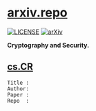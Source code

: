 # [arxiv.repo](https://github.com/Mainvooid/arxiv.repo)

[![LICENSE](https://img.shields.io/badge/license-Anti%20996-blue.svg)](https://github.com/996icu/996.ICU/blob/master/LICENSE)
[![arXiv](https://img.shields.io/badge/arXiv-cs.CR-orange.svg)]()

**Cryptography and Security.**

## [cs.CR](https://arxiv.org/list/cs.CR/recent) 

```
Title :
Author:
Paper :
Repo  :
```